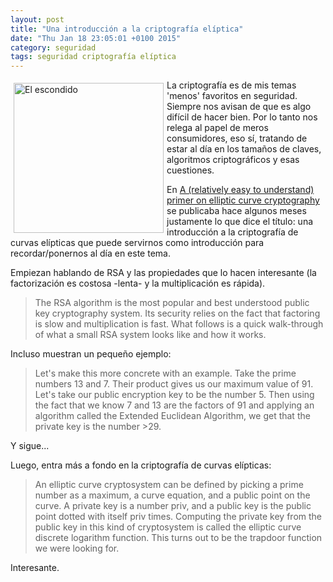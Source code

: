 ```yaml
---
layout: post
title: "Una introducción a la criptografía elíptica"
date: "Thu Jan 18 23:05:01 +0100 2015"
category: seguridad
tags: seguridad criptografía elíptica
---
```



<a href="https://www.flickr.com/photos/fernand0/14398983648/" title="Amon"><img src="https://farm3.staticflickr.com/2906/14398983648_5e6523628b_m.jpg" width="240"  alt="El escondido" style="float:left; margin:5px"></a>

La criptografía es de mis temas 'menos' favoritos en seguridad. Siempre nos avisan de que es algo difícil de hacer bien. Por lo tanto nos relega al papel de meros consumidores, eso sí, tratando de estar al día en los tamaños de claves, algoritmos criptográficos y esas cuestiones.

En [A (relatively easy to understand) primer on elliptic curve cryptography](http://arstechnica.com/security/2013/10/a-relatively-easy-to-understand-primer-on-elliptic-curve-cryptography/) se publicaba hace algunos meses justamente lo que dice el título: una introducción a la criptografía de curvas elípticas que puede servirnos como introducción para recordar/ponernos al día en este tema.

Empiezan hablando de RSA y las propiedades que lo hacen interesante (la factorización es costosa -lenta- y la multiplicación es rápida).

>The RSA algorithm is the most popular and best understood public key cryptography system. Its security relies on the fact that factoring is slow and multiplication is fast. What follows is a quick walk-through of what a small RSA system looks like and how it works.

Incluso muestran un pequeño ejemplo:

>Let's make this more concrete with an example. Take the prime numbers 13 and 7. Their product gives us our maximum value of 91. Let's take our public encryption key to be the number 5. Then using the fact that we know 7 and 13 are the factors of 91 and applying an algorithm called the Extended Euclidean Algorithm, we get that the private key is the number >29.

Y sigue...

Luego, entra más a fondo en la criptografía de curvas elípticas:

>An elliptic curve cryptosystem can be defined by picking a prime number as a maximum, a curve equation, and a public point on the curve. A private key is a number priv, and a public key is the public point dotted with itself priv times. Computing the private key from the public key in this kind of cryptosystem is called the elliptic curve discrete logarithm function. This turns out to be the trapdoor function we were looking for.

Interesante.
